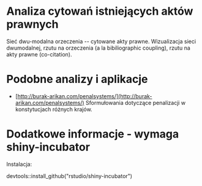 # Analiza cytowań istniejących aktów prawnych

Sieć dwu-modalna orzeczenia -- cytowane akty prawne. Wizualizacja sieci
dwumodalnej, rzutu na orzeczenia (a la bibiliographic coupling), rzutu na akty
prawne (co-citation).

# Podobne analizy i aplikacje

* [http://burak-arikan.com/penalsystems/](http://burak-arikan.com/penalsystems/) Sformułowania dotyczące penalizacji w konstytucjach różnych krajów.

# Dodatkowe informacje - wymaga shiny-incubator
Instalacja: 
		
devtools::install_github("rstudio/shiny-incubator")